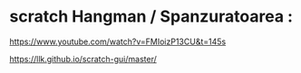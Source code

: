 # scratch Hangman / Spanzuratoarea : 
https://www.youtube.com/watch?v=FMIoizP13CU&t=145s

https://llk.github.io/scratch-gui/master/
